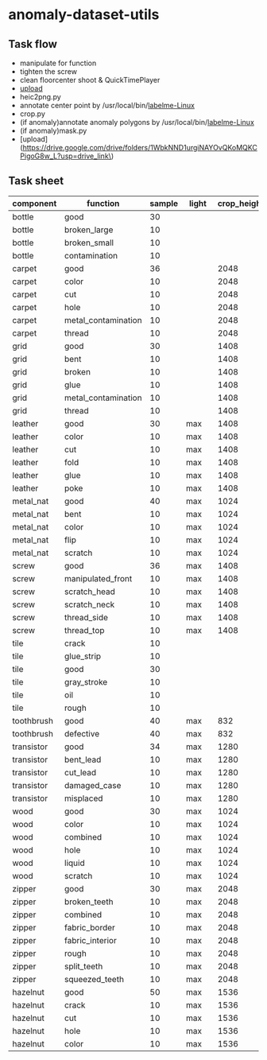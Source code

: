 # anomaly-dataset-utils

## Task flow

- manipulate for function
- tighten the screw
- clean floorcenter shoot & QuickTimePlayer
- [upload](https://drive.google.com/drive/folders/1S6LWKWM84hgxveAl0s9vu40XjiaGp-Vv?usp=drive_link)
- heic2png.py
- annotate center point by
  /usr/local/bin/[labelme-Linux](https://github.com/wkentaro/labelme/releases/download/v5.2.1/labelme-Linux)
- crop.py
- (if anomaly)annotate anomaly polygons by
  /usr/local/bin/[labelme-Linux](https://github.com/wkentaro/labelme/releases/download/v5.2.1/labelme-Linux)
- (if anomaly)mask.py
- [upload](https://drive.google.com/drive/folders/1WbkNND1urgiNAYOvQKoMQKCPigoG8w_L?usp=drive_link\)

## Task sheet

| component  | function            | sample | light | crop_height | crop_width | complete |
|------------|---------------------|--------|-------|-------------|------------|----------|
| bottle     | good                | 30     |       |             |            |          |
| bottle     | broken_large        | 10     |       |             |            |          |
| bottle     | broken_small        | 10     |       |             |            |          |
| bottle     | contamination       | 10     |       |             |            |          |
| carpet     | good                | 36     |       | 2048        | 2048　      | x        |
| carpet     | color               | 10     |       | 2048        | 2048       | x        |
| carpet     | cut                 | 10     |       | 2048        | 2048       | x        |
| carpet     | hole                | 10     |       | 2048    　   | 2048       | x        |
| carpet     | metal_contamination | 10     |       | 2048        | 2048　      | ~        |
| carpet     | thread              | 10     |       | 2048        | 2048       | x        |
| grid       | good                | 30     |       | 1408  　     | 1408　      | x        |
| grid       | bent                | 10     |       | 1408        | 1408       | x        |
| grid       | broken              | 10     |       | 1408        | 1408       | x        |
| grid       | glue                | 10     |       | 1408        | 1408       | x        |
| grid       | metal_contamination | 10     |       | 1408        | 1408       | ~        |
| grid       | thread              | 10     |       | 1408        | 1408       | x        |
| leather    | good                | 30     | max   | 1408        | 1408       | x        |
| leather    | color               | 10     | max   | 1408        | 1408       | x        |
| leather    | cut                 | 10     | max   | 1408　       | 1408       | x　       |
| leather    | fold                | 10     | max   | 1408        | 1408       | x        |
| leather    | glue                | 10     | max　  | 1408        | 1408       | x        |
| leather    | poke                | 10     | max   | 1408        | 1408　      | x        |
| metal_nat  | good                | 40     | max   | 1024        | 1024       | x        |
| metal_nat  | bent                | 10     | max   | 1024        | 1024       | x        |
| metal_nat  | color               | 10     | max   | 1024        | 1024       | x        |
| metal_nat  | flip                | 10     | max   | 1024        | 1024       | x        |
| metal_nat  | scratch             | 10     | max   | 1024        | 1024       | x        |
| screw      | good                | 36     | max   | 1408        | 1408       | x        |
| screw      | manipulated_front   | 10     | max   | 1408        | 1408       | x        |
| screw      | scratch_head        | 10     | max   | 1408        | 1408       | x        |
| screw      | scratch_neck        | 10     | max   | 1408        | 1408       | x        |
| screw      | thread_side         | 10     | max   | 1408        | 1408       | x        |
| screw      | thread_top          | 10     | max   | 1408        | 1408       | ~        |
| tile       | crack               | 10     |       |             |            |          |
| tile       | glue_strip          | 10     |       |             |            |          |
| tile       | good                | 30     |       |             |            |          |
| tile       | gray_stroke         | 10     |       |             |            |          |
| tile       | oil                 | 10     |       |             |            |          |
| tile       | rough               | 10     |       |             |            |          |
| toothbrush | good                | 40     | max   | 832         | 576        | x        |
| toothbrush | defective           | 40     | max   | 832         | 576        | x        |
| transistor | good                | 34     | max   | 1280        | 1280       | x        |
| transistor | bent_lead           | 10     | max   | 1280        | 1280       | x        |
| transistor | cut_lead            | 10     | max   | 1280        | 1280       | x        |
| transistor | damaged_case        | 10     | max   | 1280        | 1280       | x        |
| transistor | misplaced           | 10     | max   | 1280        | 1280       | ~        |
| wood       | good                | 30     | max   | 1024        | 1024       | x        |
| wood       | color               | 10     | max   | 1024        | 1024       |          |
| wood       | combined            | 10     | max   | 1024        | 1024       |          |
| wood       | hole                | 10     | max   | 1024        | 1024       |          |
| wood       | liquid              | 10     | max   | 1024        | 1024       |          |
| wood       | scratch             | 10     | max   | 1024        | 1024       |          |
| zipper     | good                | 30     | max   | 2048        | 1536       | x        |
| zipper     | broken_teeth        | 10     | max   | 2048        | 1536       | x        |
| zipper     | combined            | 10     | max   | 2048        | 1536       | ~　       |
| zipper     | fabric_border       | 10     | max   | 2048        | 1536       | ~　       |
| zipper     | fabric_interior     | 10     | max   | 2048        | 1536       | x        |
| zipper     | rough               | 10     | max   | 2048        | 1536       | ~　       |
| zipper     | split_teeth         | 10     | max   | 2048        | 1536       | x        |
| zipper     | squeezed_teeth      | 10     | max   | 2048        | 1536       | ~        |
| hazelnut   | good                | 50     | max   | 1536        | 1536       | x        |
| hazelnut   | crack               | 10     | max   | 1536        | 1536       | x        |
| hazelnut   | cut                 | 10     | max   | 1536        | 1536       | x        |
| hazelnut   | hole                | 10     | max   | 1536        | 1536       | x        |
| hazelnut   | color               | 10     | max   | 1536        | 1536       | x        |
